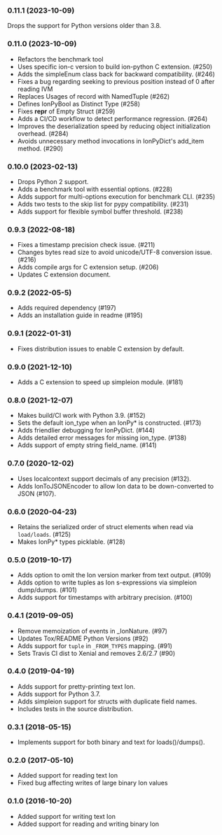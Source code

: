 ### 0.11.1 (2023-10-09)
Drops the support for Python versions older than 3.8.

### 0.11.0 (2023-10-09)
* Refactors the benchmark tool
* Uses specific ion-c version to build ion-python C extension. (#250)
* Adds the simpleEnum class back for backward compatibility. (#246)
* Fixes a bug regarding seeking to previous position instead of 0 after reading IVM
* Replaces Usages of record with NamedTuple (#262)
* Defines IonPyBool as Distinct Type (#258) 
* Fixes __repr__ of Empty Struct (#259)
* Adds a CI/CD workflow to detect performance regression. (#264) 
* Improves the deserialization speed by reducing object initialization overhead. (#284)
* Avoids unnecessary method invocations in IonPyDict's add_item method. (#290)

### 0.10.0 (2023-02-13)
* Drops Python 2 support.
* Adds a benchmark tool with essential options. (#228)
* Adds support for multi-options execution for benchmark CLI. (#235)
* Adds two tests to the skip list for pypy compatibility. (#231)
* Adds support for flexible symbol buffer threshold. (#238)

### 0.9.3 (2022-08-18)
* Fixes a timestamp precision check issue. (#211)
* Changes bytes read size to avoid unicode/UTF-8 conversion issue. (#216)
* Adds compile args for C extension setup. (#206)
* Updates C extension document.

### 0.9.2 (2022-05-5)
* Adds required dependency (#197)
* Adds an installation guide in readme (#195)

### 0.9.1 (2022-01-31)
* Fixes distribution issues to enable C extension by default.

### 0.9.0 (2021-12-10)
* Adds a C extension to speed up simpleion module. (#181)

### 0.8.0 (2021-12-07)
* Makes build/CI work with Python 3.9. (#152)
* Sets the default ion_type when an IonPy* is constructed. (#173)
* Adds friendlier debugging for IonPyDict. (#144)
* Adds detailed error messages for missing ion_type. (#138)
* Adds support of empty string field_name. (#141)

### 0.7.0 (2020-12-02)
* Uses localcontext support decimals of any precision (#132).
* Adds IonToJSONEncoder to allow Ion data to be down-converted to JSON (#107).

### 0.6.0 (2020-04-23)
* Retains the serialized order of struct elements when read via `load/loads`. (#125)
* Makes IonPy* types picklable. (#128)

### 0.5.0 (2019-10-17)
* Adds option to omit the Ion version marker from text output. (#109)
* Adds option to write tuples as Ion s-expressions via simpleion dump/dumps. (#101)
* Adds support for timestamps with arbitrary precision. (#100)

### 0.4.1 (2019-09-05)
* Remove memoization of events in _IonNature. (#97)
* Updates Tox/README Python Versions (#92)
* Adds support for `tuple` in `_FROM_TYPES` mapping. (#91)
* Sets Travis CI dist to Xenial and removes 2.6/2.7 (#90)

### 0.4.0 (2019-04-19)
* Adds support for pretty-printing text Ion.
* Adds support for Python 3.7.
* Adds simpleion support for structs with duplicate field names.
* Includes tests in the source distribution.

### 0.3.1 (2018-05-15)
* Implements support for both binary and text for loads()/dumps().

### 0.2.0 (2017-05-10)
* Added support for reading text Ion
* Fixed bug affecting writes of large binary Ion values

### 0.1.0 (2016-10-20)
* Added support for writing text Ion
* Added support for reading and writing binary Ion
